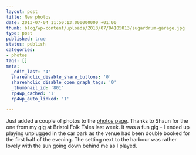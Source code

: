 ```yaml
---
layout: post
title: New photos
date: 2013-07-04 11:50:13.000000000 +01:00
thumb: blog/wp-content/uploads/2013/07/04105013/sugardrum-garage.jpg
type: post
published: true
status: publish
categories:
- photos
tags: []
meta:
  _edit_last: '4'
  shareaholic_disable_share_buttons: '0'
  shareaholic_disable_open_graph_tags: '0'
  _thumbnail_id: '801'
  rp4wp_cached: '1'
  rp4wp_auto_linked: '1'

---
```

<p>Just added a couple of photos to the <a title="Sugardrum Photos" href="http://www.sugardrum.com/photos/">photos page</a>. Thanks to Shaun for the one from my gig at Bristol Folk Tales last week. It was a fun gig - I ended up playing unplugged in the car park as the venue had been double booked for the first half of the evening. The setting next to the harbour was rather lovely with the sun going down behind me as I played.</p>
<p>&nbsp;</p>
<p>&nbsp;</p>
